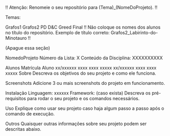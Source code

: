 !! Atenção: Renomeie o seu repositório para (Tema)_(NomeDoProjeto). !!

Temas:

Grafos1
Grafos2
PD
D&C
Greed
Final
!! Não coloque os nomes dos alunos no título do repositório. Exemplo de título correto: Grafos2_Labirinto-do-Minotauro !!

(Apague essa seção)

NomedoProjeto
Número da Lista: X
Conteúdo da Disciplina: XXXXXXXXXX

Alunos
Matrícula	Aluno
xx/xxxxxx	xxxx xxxx xxxxx
xx/xxxxxx	xxxx xxxx xxxxx
Sobre
Descreva os objetivos do seu projeto e como ele funciona.

Screenshots
Adicione 3 ou mais screenshots do projeto em funcionamento.

Instalação
Linguagem: xxxxxx
Framework: (caso exista)
Descreva os pré-requisitos para rodar o seu projeto e os comandos necessários.

Uso
Explique como usar seu projeto caso haja algum passo a passo após o comando de execução.

Outros
Quaisquer outras informações sobre seu projeto podem ser descritas abaixo.
